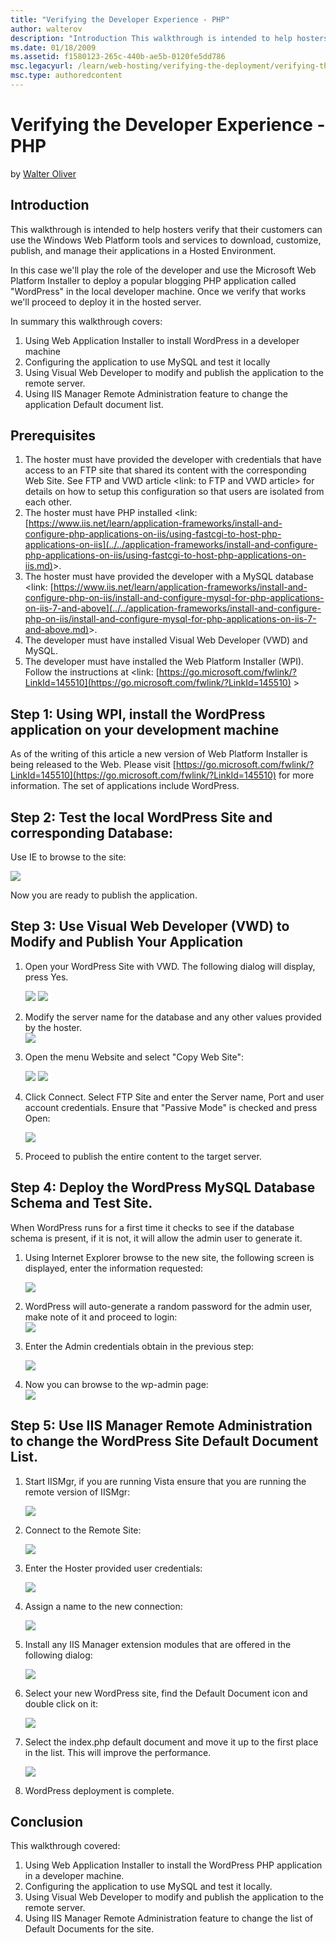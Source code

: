 ```yaml
---
title: "Verifying the Developer Experience - PHP"
author: walterov
description: "Introduction This walkthrough is intended to help hosters verify that their customers can use the Windows Web Platform tools and services to download, custom..."
ms.date: 01/18/2009
ms.assetid: f1580123-265c-440b-ae5b-0120fe5dd786
msc.legacyurl: /learn/web-hosting/verifying-the-deployment/verifying-the-developer-experience-php
msc.type: authoredcontent
---
```

Verifying the Developer Experience - PHP
====================
by [Walter Oliver](https://github.com/walterov)

## Introduction

This walkthrough is intended to help hosters verify that their customers can use the Windows Web Platform tools and services to download, customize, publish, and manage their applications in a Hosted Environment.

In this case we'll play the role of the developer and use the Microsoft Web Platform Installer to deploy a popular blogging PHP application called "WordPress" in the local developer machine. Once we verify that works we'll proceed to deploy it in the hosted server.

In summary this walkthrough covers:

1. Using Web Application Installer to install WordPress in a developer machine
2. Configuring the application to use MySQL and test it locally
3. Using Visual Web Developer to modify and publish the application to the remote server.
4. Using IIS Manager Remote Administration feature to change the application Default document list.

## Prerequisites

1. The hoster must have provided the developer with credentials that have access to an FTP site that shared its content with the corresponding Web Site. See FTP and VWD article &lt;link: to FTP and VWD article&gt; for details on how to setup this configuration so that users are isolated from each other.
2. The hoster must have PHP installed &lt;link: [https://www.iis.net/learn/application-frameworks/install-and-configure-php-applications-on-iis/using-fastcgi-to-host-php-applications-on-iis](../../application-frameworks/install-and-configure-php-applications-on-iis/using-fastcgi-to-host-php-applications-on-iis.md)&gt;.
3. The hoster must have provided the developer with a MySQL database &lt;link: [https://www.iis.net/learn/application-frameworks/install-and-configure-php-on-iis/install-and-configure-mysql-for-php-applications-on-iis-7-and-above](../../application-frameworks/install-and-configure-php-on-iis/install-and-configure-mysql-for-php-applications-on-iis-7-and-above.md)&gt;.
4. The developer must have installed Visual Web Developer (VWD) and MySQL.
5. The developer must have installed the Web Platform Installer (WPI). Follow the instructions at &lt;link: [https://go.microsoft.com/fwlink/?LinkId=145510](https://go.microsoft.com/fwlink/?LinkId=145510) &gt;

## Step 1: Using WPI, install the WordPress application on your development machine

As of the writing of this article a new version of Web Platform Installer is being released to the Web. Please visit [https://go.microsoft.com/fwlink/?LinkId=145510](https://go.microsoft.com/fwlink/?LinkId=145510) for more information. The set of applications include WordPress.

## Step 2: Test the local WordPress Site and corresponding Database:

Use IE to browse to the site:

[![](verifying-the-developer-experience-php/_static/image3.jpg)](verifying-the-developer-experience-php/_static/image2.jpg)

Now you are ready to publish the application.

## Step 3: Use Visual Web Developer (VWD) to Modify and Publish Your Application

1. Open your WordPress Site with VWD. The following dialog will display, press Yes.  
   
     [![](verifying-the-developer-experience-php/_static/image5.jpg)](verifying-the-developer-experience-php/_static/image4.jpg)
	 [![](verifying-the-developer-experience-php/_static/image7.jpg)](verifying-the-developer-experience-php/_static/image6.jpg)
2. Modify the server name for the database and any other values provided by the hoster.  
     [![](verifying-the-developer-experience-php/_static/image9.jpg)](verifying-the-developer-experience-php/_static/image8.jpg)
3. Open the menu Website and select "Copy Web Site":  
   
     [![](verifying-the-developer-experience-php/_static/image11.jpg)](verifying-the-developer-experience-php/_static/image10.jpg)
	 [![](verifying-the-developer-experience-php/_static/image13.jpg)](verifying-the-developer-experience-php/_static/image12.jpg)
4. Click Connect. Select FTP Site and enter the Server name, Port and user account credentials. Ensure that "Passive Mode" is checked and press Open:  
   
    [![](verifying-the-developer-experience-php/_static/image15.jpg)](verifying-the-developer-experience-php/_static/image14.jpg)
5. Proceed to publish the entire content to the target server.

## Step 4: Deploy the WordPress MySQL Database Schema and Test Site.

When WordPress runs for a first time it checks to see if the database schema is present, if it is not, it will allow the admin user to generate it.

1. Using Internet Explorer browse to the new site, the following screen is displayed, enter the information requested:  
   
    [![](verifying-the-developer-experience-php/_static/image18.jpg)](verifying-the-developer-experience-php/_static/image17.jpg)
2. WordPress will auto-generate a random password for the admin user, make note of it and proceed to login:  
     [![](verifying-the-developer-experience-php/_static/image20.jpg)](verifying-the-developer-experience-php/_static/image19.jpg)
3. Enter the Admin credentials obtain in the previous step:  
   
    [![](verifying-the-developer-experience-php/_static/image22.jpg)](verifying-the-developer-experience-php/_static/image21.jpg)
4. Now you can browse to the wp-admin page:  
     [![](verifying-the-developer-experience-php/_static/image24.jpg)](verifying-the-developer-experience-php/_static/image23.jpg)

## Step 5: Use IIS Manager Remote Administration to change the WordPress Site Default Document List.

1. Start IISMgr, if you are running Vista ensure that you are running the remote version of IISMgr:  
   
    [![](verifying-the-developer-experience-php/_static/image26.jpg)](verifying-the-developer-experience-php/_static/image25.jpg)
2. Connect to the Remote Site:  
   
    [![](verifying-the-developer-experience-php/_static/image28.jpg)](verifying-the-developer-experience-php/_static/image27.jpg)
3. Enter the Hoster provided user credentials:  
   
    [![](verifying-the-developer-experience-php/_static/image31.jpg)](verifying-the-developer-experience-php/_static/image30.jpg)
4. Assign a name to the new connection:  
   
    [![](verifying-the-developer-experience-php/_static/image33.jpg)](verifying-the-developer-experience-php/_static/image32.jpg)
5. Install any IIS Manager extension modules that are offered in the following dialog:  
   
    [![](verifying-the-developer-experience-php/_static/image35.jpg)](verifying-the-developer-experience-php/_static/image34.jpg)
6. Select your new WordPress site, find the Default Document icon and double click on it:  
   
    [![](verifying-the-developer-experience-php/_static/image37.jpg)](verifying-the-developer-experience-php/_static/image36.jpg)
7. Select the index.php default document and move it up to the first place in the list. This will improve the performance.  
   
    [![](verifying-the-developer-experience-php/_static/image39.jpg)](verifying-the-developer-experience-php/_static/image38.jpg)
8. WordPress deployment is complete.

## Conclusion

This walkthrough covered:

1. Using Web Application Installer to install the WordPress PHP application in a developer machine.
2. Configuring the application to use MySQL and test it locally.
3. Using Visual Web Developer to modify and publish the application to the remote server.
4. Using IIS Manager Remote Administration feature to change the list of Default Documents for the site.